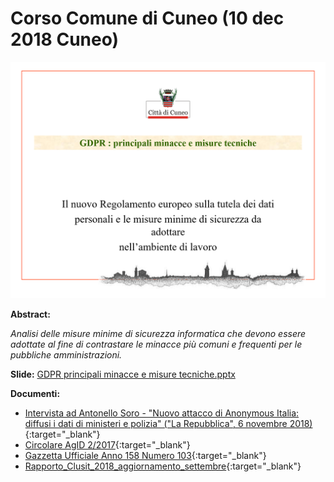 # Corso Comune di Cuneo (10 dec 2018 Cuneo)

![](ComuneCuneo-2018-12-10.png)

__Abstract:__

*Analisi delle misure minime di sicurezza informatica che devono essere adottate al fine di contrastare le minacce più comuni e frequenti per le pubbliche amministrazioni.*

__Slide:__ [GDPR principali minacce e misure tecniche.pptx](GDPR%20%20principali%20minacce%20e%20misure%20tecniche.pptx)

__Documenti:__ 
* [Intervista ad Antonello Soro - "Nuovo attacco di Anonymous Italia: diffusi i dati di ministeri e polizia" ("La Repubblica", 6 novembre 2018)](Docs/GarantePrivacy-9056929-1.4.pdf){:target="_blank"}
* [Circolare AgID 2/2017](Docs/CircolareAgID_170418_n_2_2017_Mis_minime_sicurezza_ICT_PA-GU-103-050517.pdf){:target="_blank"}
* [Gazzetta Ufficiale Anno 158 Numero 103](Docs/GU-158-103.pdf){:target="_blank"}
* [Rapporto_Clusit_2018_aggiornamento_settembre](Docs/Rapporto_Clusit_2018_aggiornamento_settembre.pdf){:target="_blank"}
